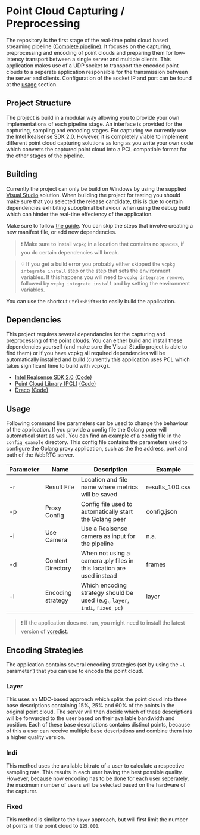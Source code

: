 # Point Cloud Capturing / Preprocessing
The repository is the first stage of the real-time point cloud based streaming pipeline ([Complete pipeline](../)). It focuses on the capturing, preprocessing and encoding of point clouds and preparing them for low-latency transport between a single server and multiple clients. This application makes use of a UDP socket to transport the encoded point clouds to a seperate application responsible for the transmission between the server and clients. Configuration of the socket IP and port can be found at the [usage](#usage) section. 

## Project Structure
The project is build in a modular way allowing you to provide your own implementations of each pipeline stage. An interface is provided for the capturing, sampling and encoding stages.  For capturing we currently use the Intel Realsense SDK 2.0. However, it is completely viable to implement different point cloud capturing solutions as long as you write your own code which converts the captured point cloud into a PCL compatible format for the other stages of the pipeline.

## Building
Currently the project can only be build on Windows by using the supplied [Visual Studio](https://visualstudio.microsoft.com/) solution. When building the project for testing you should make sure that you selected the release candidate, this is due to certain dependencies exhibiting suboptimal behaviour when using the debug build which can hinder the real-tine effeciency of the application. 

Make sure to follow  [the guide](https://learn.microsoft.com/en-us/vcpkg/get_started/get-started-msbuild?pivots=shell-powershell). You can skip the steps that involve creating a new manifest file, or add new dependencies.

> ❗ Make sure to install `vcpkg` in a location that contains no spaces, if you do certain dependencies will break.

> 💡 If you get a build error you probably either skipped the `vcpkg integrate install` step or the step that sets the environment variables. If this happens you will need to `vcpkg integrate remove`, followed by `vcpkg integrate install` and by setting the environment variables.

You can use the shortcut `Ctrl+Shift+B` to easily build the application.

## Dependencies
This project requires several dependancies for the capturing and preprocessing of the point clouds. You can either build and install these dependencies yourself (and make sure the Visual Studio project is able to find them) or if you have vcpkg all required dependencies will be automatically installed and build (currently this application uses PCL which takes significant time to build with vcpkg).

<ul>
  <li> 
    <a href="https://www.intelrealsense.com/sdk-2/">Intel Realsense SDK 2.0</a>
    <a href="https://github.com/IntelRealSense/librealsense">(Code)</a>
  </li>
  <li> 
    <a href="https://pointclouds.org/">Point Cloud Library (PCL)</a>
    <a href="https://github.com/PointCloudLibrary/pcl">(Code)</a>
  </li>
  <li> 
    <a href="https://google.github.io/draco/">Draco</a>
    <a href="https://github.com/google/draco">(Code)</a>
  </li>
</ul>

## Usage
Following command line parameters can be used to change the behaviour of the application. If you provide a config file the Golang peer will automatical start as well. You can find an example of a config file in the `config_example` directory. This config file contains the parameters used to configure the Golang proxy application, such as the the address, port and path of the WebRTC server.

| **Parameter** 	| **Name**          	| **Description**                                                      	| **Example**     	|
|---------------	|-------------------	|----------------------------------------------------------------------	|-----------------	|
| -r            	| Result File       	| Location and file name where metrics will be saved                   	| results_100.csv 	|
| -p            	| Proxy Config       	| Config file used to automatically start the Golang peer              	| config.json      	|
| -i            	| Use Camera        	| Use a Realsense camera as input for the pipeline                     	| n.a.            	|
| -d            	| Content Directory 	| When not using a camera .ply files in this location are used instead 	| frames          	|
| -l            	| Encoding strategy 	| Which encoding strategy should be used (e.g., `layer`, `indi`, `fixed_pc`) 	| layer          	|

> ❗ If the application does not run, you might need to install the latest version of [vcredist](https://learn.microsoft.com/en-us/cpp/windows/latest-supported-vc-redist?view=msvc-170#visual-studio-2015-2017-2019-and-2022).

## Encoding Strategies
The application contains several encoding strategies (set by using the `-l` parameter`) that you can use to encode the point cloud.

### Layer
This uses an MDC-based approach which splits the point cloud into three base descriptions containing 15%, 25% and 60% of the points in the original point cloud. The server will then decide which of these descriptions will be forwarded to the user based on their available bandwidth and position. Each of these base descriptions contains distinct points, because of this a user can receive multiple base descriptions and combine them into a higher quality version.

### Indi
This method uses the available bitrate of a user to calculate a respective sampling rate. This results in each user having the best possible quality. However, because now encoding has to be done for each user seperately, the maximum number of users will be selected based on the hardware of the capturer.

### Fixed
This method is similar to the `layer` approach, but will first limit the number of points in the point cloud to `125.000`.
